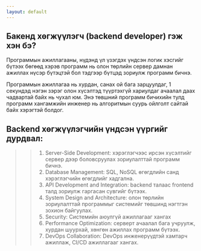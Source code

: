 ```yaml
---
layout: default
---
```

## Бакенд хөгжүүлэгч (backend developer) гэж хэн бэ?

Программын ажиллагааны, нүдэнд үл үзэгдэх үндсэн логик хэсгийг бүтээх бөгөөд хэрэв программ нь олон төрлийн сервер дамнан ажиллах нүсэр бүтэцтэй бол тэдгээр бүтцэд зориулж программ бичнэ. 

Программын ажиллагаа нь хурдан, санах ой бага зарцуулдаг, 1 секундэд нэгэн зэрэг олон хүсэлтэд түүртэхгүй хариулдаг ачаалал даах чадвартай байх нь чухал юм. Энэ төвшний программ бичихийн тулд программ хангамжийн инженер нь алгоритмын суурь ойлголт сайтай байх хэрэгтэй болдог.

## Backend хөгжүүлэгчийн үндсэн үүргийг дурдвал:
>> 1. Server-Side Development: хэрэглэгчээс ирсэн хүсэлтийг сервер дээр боловсруулах зориулалттай программ бичнэ.
>> 2. Database Management: SQL, NoSQL өгөгдлийн санд хэрэглэгчийн өгөгдлийг хадгална.
>> 3. API Development and Integration: backend талаас frontend талд зориулж гаргасан сувгийг бүтээх.
>> 4. System Design and Architecture: олон төрлийн зориулалттай программыг системийг төвшинд нэгтгэн зохион байгуулах.
>> 5. Security: Системийн аюулгүй ажиллагааг хангах
>> 6. Performance Optimization: серверт ачаалал бага учруулж, хурдан шуурхай, хөнгөн ажиллах программ бүтээх.
>> 7. DevOps Collaboration: DevOps инженерүүдтэй хамтарч ажиллаж, CI/CD ажиллагааг хангах.
